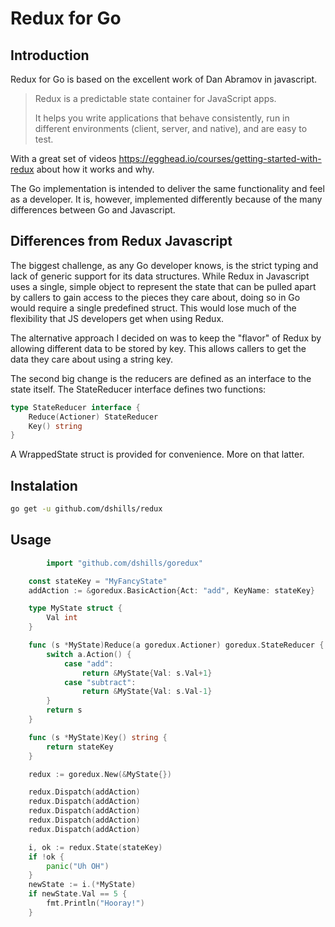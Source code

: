 # Redux for Go

## Introduction

Redux for Go is based on the excellent work of Dan Abramov in javascript.

> Redux is a predictable state container for JavaScript apps.
>
> It helps you write applications that behave consistently, run in different environments (client, server, and native), and are easy to test.

With a great set of videos https://egghead.io/courses/getting-started-with-redux about how it works and why.

The Go implementation is intended to deliver the same functionality and feel as a developer. It is, however, implemented differently because of the many differences between Go and Javascript.

## Differences from Redux Javascript

The biggest challenge, as any Go developer knows, is the strict typing and lack of generic support for its data structures. While Redux in Javascript uses a single, simple object to represent the state that can be pulled apart by callers to gain access to the pieces they care about, doing so in Go would require a single predefined struct. This would lose much of the flexibility that JS developers get when using Redux.

The alternative approach I decided on was to keep the "flavor" of Redux by allowing different data to be stored by key. This allows callers to get the data they care about using a string key.

The second big change is the reducers are defined as an interface to the state itself. The StateReducer interface defines two functions:

``` Go
type StateReducer interface {
    Reduce(Actioner) StateReducer
    Key() string
}
```
A WrappedState struct is provided for convenience. More on that latter.

## Instalation

```sh
go get -u github.com/dshills/redux
```

## Usage
```Go
		import "github.com/dshills/goredux"

    const stateKey = "MyFancyState"
    addAction := &goredux.BasicAction{Act: "add", KeyName: stateKey}

    type MyState struct {
        Val int
    }

    func (s *MyState)Reduce(a goredux.Actioner) goredux.StateReducer {
        switch a.Action() {
            case "add":
                return &MyState{Val: s.Val+1}
            case "subtract":
                return &MyState{Val: s.Val-1}
        }
        return s
    }

    func (s *MyState)Key() string {
        return stateKey
    }

    redux := goredux.New(&MyState{})

    redux.Dispatch(addAction)
    redux.Dispatch(addAction)
    redux.Dispatch(addAction)
    redux.Dispatch(addAction)
    redux.Dispatch(addAction)

    i, ok := redux.State(stateKey)
    if !ok {
        panic("Uh OH")
    }
    newState := i.(*MyState)
    if newState.Val == 5 {
        fmt.Println("Hooray!")
    }
```

